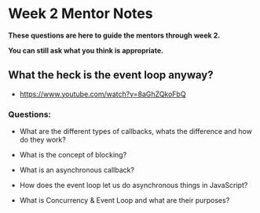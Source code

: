 # Week 2 Mentor Notes

**These questions are here to guide the mentors through week 2.**

**You can still ask what you think is appropriate.**

## What the heck is the event loop anyway?

- https://www.youtube.com/watch?v=8aGhZQkoFbQ

### Questions:

- What are the different types of callbacks, whats the difference and how do they work?

- What is the concept of blocking?

- What is an asynchronous callback?

- How does the event loop let us do asynchronous things in JavaScript? 

- What is Concurrency & Event Loop and what are their purposes?
